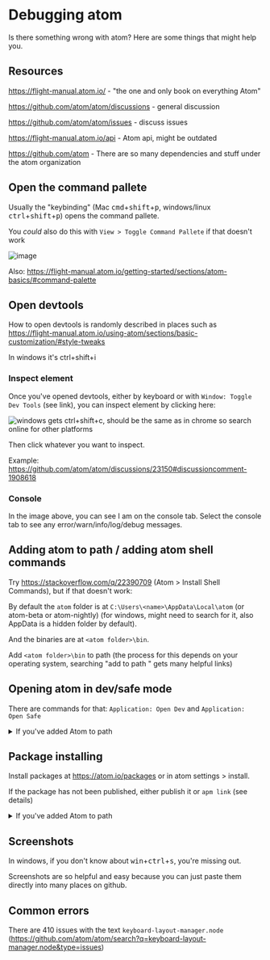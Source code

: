 # Debugging atom

Is there something wrong with atom? Here are some things that might help you.

## Resources

https://flight-manual.atom.io/ - "the one and only book on everything Atom"

https://github.com/atom/atom/discussions - general discussion

https://github.com/atom/atom/issues - discuss issues

https://flight-manual.atom.io/api - Atom api, might be outdated

https://github.com/atom - There are so many dependencies and stuff under the atom organization

## Open the command pallete

Usually the "keybinding" (Mac <kbd>cmd</kbd>+<kbd>shift</kbd>+<kbd>p</kbd>, windows/linux <kbd>ctrl</kbd>+<kbd>shift</kbd>+<kbd>p</kbd>) opens the command pallete.

You _could_ also do this with `View > Toggle Command Pallete` if that doesn't work

![image](https://user-images.githubusercontent.com/58114641/151628520-1bf8fa87-f181-406a-8aa3-6365bfeab425.png)

Also: https://flight-manual.atom.io/getting-started/sections/atom-basics/#command-palette

## Open devtools

How to open devtools is randomly described in places such as https://flight-manual.atom.io/using-atom/sections/basic-customization/#style-tweaks

In windows it's ctrl+shift+i

### Inspect element

Once you've opened devtools, either by keyboard or with `Window: Toggle Dev Tools` (see link), you can inspect element by clicking here:

![windows gets ctrl+shift+c, should be the same as in chrome so search online for other platforms](https://user-images.githubusercontent.com/58114641/151629864-3e60f3bc-487d-44e0-8535-2a44bbd0c366.png)

Then click whatever you want to inspect.

Example: https://github.com/atom/atom/discussions/23150#discussioncomment-1908618

### Console

In the image above, you can see I am on the console tab. Select the console tab to see any error/warn/info/log/debug messages.

## Adding atom to path / adding atom shell commands

Try https://stackoverflow.com/q/22390709 (Atom > Install Shell Commands), but if that doesn't work:

By default the `atom` folder is at `C:\Users\<name>\AppData\Local\atom` (or atom-beta or atom-nightly) (for windows, might need to search for it, also AppData is a hidden folder by default).

And the binaries are at `<atom folder>\bin`.

Add `<atom folder>\bin` to path (the process for this depends on your operating system, searching "add to path <os>" gets many helpful links)

## Opening atom in dev/safe mode

There are commands for that: `Application: Open Dev` and `Application: Open Safe`

<details>
  <summary>If you've added Atom to path</summary>

  The command is `atom --safe` or `atom --dev` or even `atom --dev --safe`

  Note: If you're using atom-beta or atom-nightly, the command is `atom-beta <flags>` or `atom-nightly <flags>`.
</details>

## Package installing

Install packages at https://atom.io/packages or in atom settings > install.

If the package has not been published, either publish it or `apm link` (see details)

<details>
  <summary>If you've added Atom to path</summary>

  The command to install a package (or git_remote or github_username/github_repo, see `apm help install`) is `apm install <package_name>`.

  The command to install a locally downloaded/created package is `apm link` or `apm-beta link`

  Note: If you're using atom-beta or atom-nightly, the commands are `atom-<beta or nightly> <flags>`
</details>

## Screenshots

In windows, if you don't know about <kbd>win</kbd>+<kbd>ctrl</kbd>+<kbd>s</kbd>, you're missing out.

Screenshots are so helpful and easy because you can just paste them directly into many places on github.

## Common errors

There are 410 issues with the text `keyboard-layout-manager.node` (https://github.com/atom/atom/search?q=keyboard-layout-manager.node&type=issues)
